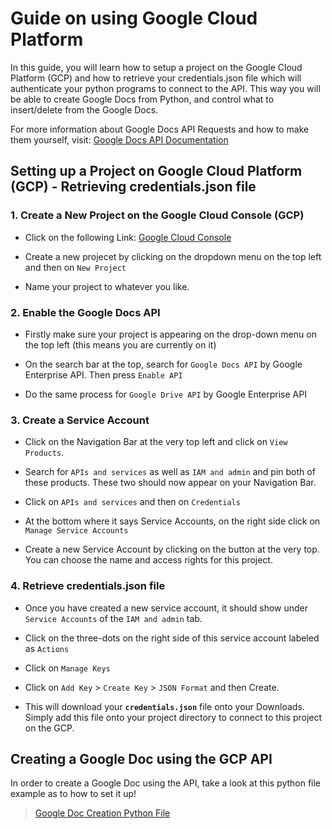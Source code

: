 # Guide on using Google Cloud Platform

In this guide, you will learn how to setup a project on the Google Cloud Platform (GCP) and how to retrieve your credentials.json file which will authenticate your python programs to connect to the API. This way you will be able to create Google Docs from Python, and control what to insert/delete from the Google Docs. 

For more information about Google Docs API Requests and how to make them yourself, visit: [Google Docs API Documentation](https://developers.google.com/docs/api/reference/rest)


## Setting up a Project on Google Cloud Platform (GCP) - Retrieving credentials.json file

### 1. Create a New Project on the Google Cloud Console (GCP)

- Click on the following Link: [Google Cloud Console]("https://console.cloud.google.com/")

- Create a new projecet by clicking on the dropdown menu on the top left and then on `New Project`

- Name your project to whatever you like. 

### 2. Enable the Google Docs API

- Firstly make sure your project is appearing on the drop-down menu on the top left (this means you are currently on it)

- On the search bar at the top, search for `Google Docs API` by Google Enterprise API. Then press `Enable API`

- Do the same process for `Google Drive API` by Google Enterprise API

### 3. Create a Service Account

- Click on the Navigation Bar at the very top left and click on `View Products`. 

- Search for `APIs and services` as well as `IAM and admin` and pin both of these products. These two should now appear on your Navigation Bar.

- Click on `APIs and services` and then on `Credentials`

- At the bottom where it says Service Accounts, on the right side click on `Manage Service Accounts`

- Create a new Service Account by clicking on the button at the very top. You can choose the name and access rights for this project. 

### 4. Retrieve credentials.json file

- Once you have created a new service account, it should show under `Service Accounts` of the `IAM and admin` tab. 

- Click on the three-dots on the right side of this service account labeled as `Actions`

- Click on `Manage Keys`

- Click on `Add Key` > `Create Key` > `JSON Format` and then Create. 

- This will download your **`credentials.json`** file onto your Downloads. Simply add this file onto your project directory to connect to this project on the GCP.


## Creating a Google Doc using the GCP API

In order to create a Google Doc using the API, take a look at this python file example as to how to set it up! 
> [Google Doc Creation Python File](./gcp_example.py)